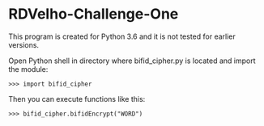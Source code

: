 # RDVelho-Challenge-One

This program is created for Python 3.6 and it is not tested for earlier versions.

Open Python shell in directory where bifid_cipher.py is located and import the module:

`>>> import bifid_cipher `

Then you can execute functions like this:

`>>> bifid_cipher.bifidEncrypt("WORD")`
